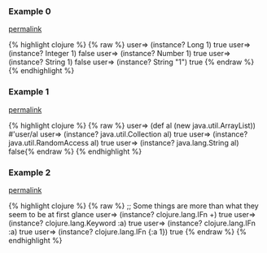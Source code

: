 ### Example 0
[permalink](#example-0)

{% highlight clojure %}
{% raw %}
user=> (instance? Long 1)
true
user=> (instance? Integer 1)
false
user=> (instance? Number 1)
true
user=> (instance? String 1)
false
user=> (instance? String "1")
true
{% endraw %}
{% endhighlight %}


### Example 1
[permalink](#example-1)

{% highlight clojure %}
{% raw %}
user=> (def al (new java.util.ArrayList))
#'user/al
user=> (instance? java.util.Collection al)
true
user=> (instance? java.util.RandomAccess al)
true
user=> (instance? java.lang.String al)
false{% endraw %}
{% endhighlight %}


### Example 2
[permalink](#example-2)

{% highlight clojure %}
{% raw %}
;; Some things are more than what they seem to be at first glance
user=> (instance? clojure.lang.IFn +)
true
user=> (instance? clojure.lang.Keyword :a)
true
user=> (instance? clojure.lang.IFn :a)
true
user=> (instance? clojure.lang.IFn {:a 1})
true
{% endraw %}
{% endhighlight %}


